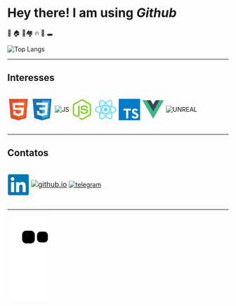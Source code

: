 
# Hey there! I am using *Github*
:house_with_garden: :house: :house_with_garden::houses: :fire: :dragon: :hole:

![Top Langs](https://github-readme-stats-christiandoramo.vercel.app/api/top-langs/?username=christiandoramo&layout=compact&langs_count=12&theme=highcontrast)

<div class = "tecnologias" style="display: inline_block">

<hr>
  
## Interesses
  
<br><img title="HTML5" align="center" alt="HTML5" height="50" width="50" src="https://raw.githubusercontent.com/devicons/devicon/master/icons/html5/html5-original.svg"> <img title="CSS3" align="center" alt="CSS3" height="50" width="50" src="https://raw.githubusercontent.com/devicons/devicon/master/icons/css3/css3-original.svg"> <img title="JS" align="center" alt="JS" height="50" width="50" src="https://icon-library.com/images/javascript-icon-png/javascript-icon-png-23.jpg"> <img title="NODE.JS" align="center" alt="NODE.JS" height="50" width="50" src="https://raw.githubusercontent.com/devicons/devicon/master/icons/nodejs/nodejs-original.svg"> <img title="REACT" align="center" alt="REACT" height="50" width="50" src="https://raw.githubusercontent.com/devicons/devicon/master/icons/react/react-original.svg"> <img title="Typescript" align="center" alt="Typescript" height="50" width="50" src="https://raw.githubusercontent.com/devicons/devicon/master/icons/typescript/typescript-original.svg"> <img title="Vue" align="center" alt="Vue" height="50" width="50" src="https://raw.githubusercontent.com/devicons/devicon/master/icons/vuejs/vuejs-original.svg"> <img title="UNREAL" align="center" alt="UNREAL" height="50" width="50" src="https://i.pinimg.com/originals/8d/8e/7d/8d8e7dae5de37c62461aab48d7f3f5e7.png"><br><br></div>

<div class = "contatos" style="display: inline_block">
  
<hr>
  
## Contatos

<br> 
<a title="https://www.linkedin.com/in/christian-oliveira-299795260/" target="_blank" href="https://www.linkedin.com/in/christian-oliveira-299795260/"><img align="center" alt="linkedin" height="50" width="50"  src="https://raw.githubusercontent.com/devicons/devicon/master/icons/linkedin/linkedin-original.svg"></a> <a target="_blank" href="https://christiandoramo.github.io/" style="font-size: 16px; text-align: center"><img align="center" alt="github.io" height="50" width="50" title="https://christiandoramo.github.io" src="https://github.githubassets.com/images/modules/logos_page/GitHub-Mark.png"></a> <a href="https://t.me/forbiddome" target="_blank"><img align="center" alt="telegram" height="50" width="50" title="telegram" src="https://cdn-icons-png.flaticon.com/512/2111/2111646.png"></a>
<br><br>

<hr>
  
![Snake animation](https://github.com/christiandoramo/christiandoramo/blob/output/github-contribution-grid-snake.svg)

</div>
